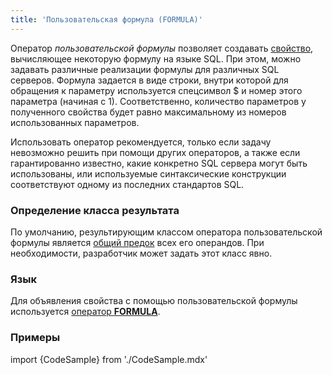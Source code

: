 ```yaml
---
title: 'Пользовательская формула (FORMULA)'
---
```


Оператор *пользовательской формулы* позволяет создавать [свойство](Свойства.md), вычисляющее некоторую формулу на языке SQL. При этом, можно задавать различные реализации формулы для различных SQL серверов. Формула задается в виде строки, внутри которой для обращения к параметру используется спецсимвол $ и номер этого параметра (начиная с 1). Соответственно, количество параметров у полученного свойства будет равно максимальному из номеров использованных параметров. 

Использовать оператор рекомендуется, только если задачу невозможно решить при помощи других операторов, а также если гарантированно известно, какие конкретно SQL сервера могут быть использованы, или используемые синтаксические конструкции соответствуют одному из последних стандартов SQL.

### Определение класса результата

По умолчанию, результирующим классом оператора пользовательской формулы является [общий предок](Встроенные_классы.md#commonparentclass) всех его операндов. При необходимости, разработчик может задать этот класс явно.

### Язык

Для объявления свойства с помощью пользовательской формулы используется [оператор **FORMULA**](Оператор_FORMULA.md).

### Примеры

import {CodeSample} from './CodeSample.mdx'

<CodeSample url="https://ru-documentation.lsfusion.org/sample?file=OperatorPropertySample&block=formula"/>
